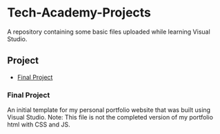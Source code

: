 # Tech-Academy-Projects
A repository containing some basic files uploaded while learning Visual Studio.

## Project
- [Final Project](Final_Project/index.html)

### Final Project
An initial template for my personal portfolio website that was built using Visual Studio.  Note:  This file is not the completed version of my portfolio html with CSS and JS.
